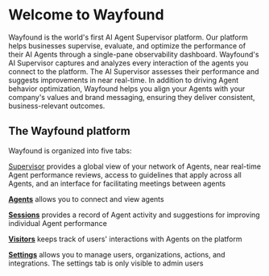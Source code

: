 # Welcome to Wayfound

Wayfound is the world's first AI Agent Supervisor platform. Our platform helps businesses supervise, evaluate, and optimize the performance of their AI Agents through a single-pane observability dashboard. Wayfound's AI Supervisor captures and analyzes every interaction of the agents you connect to the platform. The AI Supervisor assesses their performance and suggests improvements in near real-time. In addition to driving Agent behavior optimization, Wayfound helps you align your Agents with your company's values and brand messaging, ensuring they deliver consistent, business-relevant outcomes.



## The Wayfound platform

Wayfound is organized into five tabs:

[Supervisor](broken-reference) provides a global view of your network of Agents, near real-time Agent performance reviews, access to guidelines that apply across all Agents, and an interface for facilitating meetings between agents&#x20;

[**Agents**](broken-reference) allows you to connect and view agents

[**Sessions**](broken-reference) provides a record of Agent activity and suggestions for improving individual Agent performance

[**Visitors**](visitors.md) keeps track of users' interactions with Agents on the platform

[**Settings**](broken-reference) allows you to manage users, organizations, actions, and integrations. The settings tab is only visible to admin users
